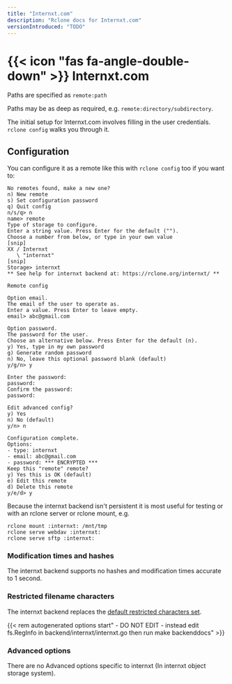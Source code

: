 ```yaml
---
title: "Internxt.com"
description: "Rclone docs for Internxt.com"
versionIntroduced: "TODO"
---
```


# {{< icon "fas fa-angle-double-down" >}} Internxt.com

Paths are specified as `remote:path`

Paths may be as deep as required, e.g. `remote:directory/subdirectory`.

The initial setup for Internxt.com involves filling in the user credentials.
`rclone config` walks you through it.

## Configuration

You can configure it as a remote like this with `rclone config` too if
you want to:

```
No remotes found, make a new one?
n) New remote
s) Set configuration password
q) Quit config
n/s/q> n
name> remote
Type of storage to configure.
Enter a string value. Press Enter for the default ("").
Choose a number from below, or type in your own value
[snip]
XX / Internxt
   \ "internxt"
[snip]
Storage> internxt
** See help for internxt backend at: https://rclone.org/internxt/ **

Remote config

Option email.
The email of the user to operate as.
Enter a value. Press Enter to leave empty.
email> abc@gmail.com

Option password.
The password for the user.
Choose an alternative below. Press Enter for the default (n).
y) Yes, type in my own password
g) Generate random password
n) No, leave this optional password blank (default)
y/g/n> y

Enter the password:
password:
Confirm the password:
password:

Edit advanced config?
y) Yes
n) No (default)
y/n> n

Configuration complete.
Options:
- type: internxt
- email: abc@gmail.com
- password: *** ENCRYPTED ***
Keep this "remote" remote?
y) Yes this is OK (default)
e) Edit this remote
d) Delete this remote
y/e/d> y
```

Because the internxt backend isn't persistent it is most useful for
testing or with an rclone server or rclone mount, e.g.

    rclone mount :internxt: /mnt/tmp
    rclone serve webdav :internxt:
    rclone serve sftp :internxt:

### Modification times and hashes

The internxt backend supports no hashes and modification times accurate to 1 second.

### Restricted filename characters

The internxt backend replaces the [default restricted characters
set](/overview/#restricted-characters).

{{< rem autogenerated options start" - DO NOT EDIT - instead edit fs.RegInfo in backend/internxt/internxt.go then run make backenddocs" >}}

### Advanced options

There are no Advanced options specific to internxt (In internxt object storage system).
